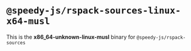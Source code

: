 # `@speedy-js/rspack-sources-linux-x64-musl`

This is the **x86_64-unknown-linux-musl** binary for `@speedy-js/rspack-sources`
